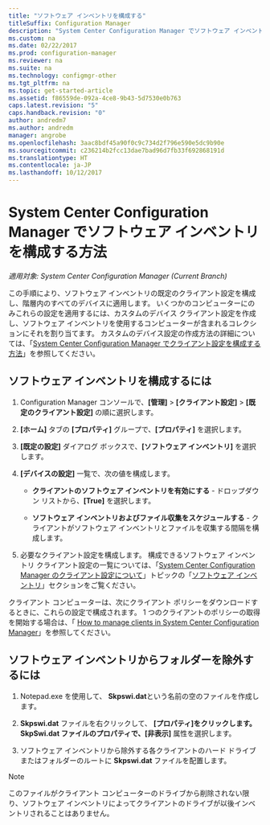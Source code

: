 ```yaml
---
title: "ソフトウェア インベントリを構成する"
titleSuffix: Configuration Manager
description: "System Center Configuration Manager でソフトウェア インベントリを構成し、でソフトウェア インベントリからフォルダーを除外します。"
ms.custom: na
ms.date: 02/22/2017
ms.prod: configuration-manager
ms.reviewer: na
ms.suite: na
ms.technology: configmgr-other
ms.tgt_pltfrm: na
ms.topic: get-started-article
ms.assetid: f86559de-092a-4ce8-9b43-5d7530e0b763
caps.latest.revision: "5"
caps.handback.revision: "0"
author: andredm7
ms.author: andredm
manager: angrobe
ms.openlocfilehash: 3aac8bdf45a90f0c9c734d2f796e590e5dc9b90e
ms.sourcegitcommit: c236214b2fcc13dae7bad96d7fb33f692868191d
ms.translationtype: HT
ms.contentlocale: ja-JP
ms.lasthandoff: 10/12/2017
---
```

# <a name="how-to-configure-software-inventory-in-system-center-configuration-manager"></a>System Center Configuration Manager でソフトウェア インベントリを構成する方法

*適用対象: System Center Configuration Manager (Current Branch)*

 この手順により、ソフトウェア インベントリの既定のクライアント設定を構成し、階層内のすべてのデバイスに適用します。 いくつかのコンピューターにのみこれらの設定を適用するには、カスタムのデバイス クライアント設定を作成し、ソフトウェア インベントリを使用するコンピューターが含まれるコレクションにそれを割り当てます。 カスタムのデバイス設定の作成方法の詳細については、「[System Center Configuration Manager でクライアント設定を構成する方法](../../../../core/clients/deploy/configure-client-settings.md)」を参照してください。  

## <a name="to-configure-software-inventory"></a>ソフトウェア インベントリを構成するには  

1.  Configuration Manager コンソールで、**[管理]** > **[クライアント設定]** > **[既定のクライアント設定]** の順に選択します。  

4.  **[ホーム]** タブの **[プロパティ]** グループで、**[プロパティ]** を選択します。  

5.  **[既定の設定]** ダイアログ ボックスで、**[ソフトウェア インベントリ]** を選択します。  

6.  **[デバイスの設定]** 一覧で、次の値を構成します。  

    -   **クライアントのソフトウェア インベントリを有効にする** - ドロップダウン リストから、**[True]** を選択します。  

    -   **ソフトウェア インベントリおよびファイル収集をスケジュールする** - クライアントがソフトウェア インベントリとファイルを収集する間隔を構成します。   

7.  必要なクライアント設定を構成します。 構成できるソフトウェア インベントリ クライアント設定の一覧については、「[System Center Configuration Manager のクライアント設定について](../../../../core/clients/deploy/about-client-settings.md)」トピックの「[ソフトウェア インベントリ](../../../../core/clients/deploy/about-client-settings.md#software-inventory)」セクションをご覧ください。  

 クライアント コンピューターは、次にクライアント ポリシーをダウンロードするときに、これらの設定で構成されます。 1 つのクライアントのポリシーの取得を開始する場合は、「 [How to manage clients in System Center Configuration Manager](../../../../core/clients/manage/manage-clients.md)」を参照してください。  


## <a name="to-exclude-folders-from-software-inventory"></a>ソフトウェア インベントリからフォルダーを除外するには  

1.  Notepad.exe を使用して、 **Skpswi.dat**という名前の空のファイルを作成します。  

2.  **Skpswi.dat** ファイルを右クリックして、 **[プロパティ]**をクリックします。 SkpSwi.dat ファイルのプロパティで、**[非表示]** 属性を選択します。  

3.  ソフトウェア インベントリから除外する各クライアントのハード ドライブまたはフォルダーのルートに **Skpswi.dat** ファイルを配置します。  

> [!NOTE]  
>  このファイルがクライアント コンピューターのドライブから削除されない限り、ソフトウェア インベントリによってクライアントのドライブが以後インベントリされることはありません。